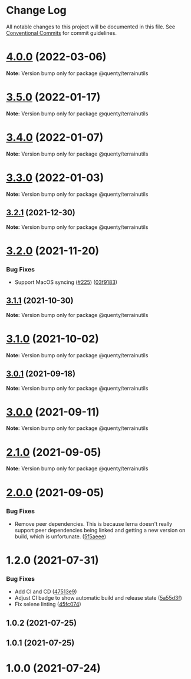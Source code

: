 # Change Log

All notable changes to this project will be documented in this file.
See [Conventional Commits](https://conventionalcommits.org) for commit guidelines.

# [4.0.0](https://github.com/Quenty/NevermoreEngine/compare/@quenty/terrainutils@3.5.0...@quenty/terrainutils@4.0.0) (2022-03-06)

**Note:** Version bump only for package @quenty/terrainutils





# [3.5.0](https://github.com/Quenty/NevermoreEngine/compare/@quenty/terrainutils@3.4.0...@quenty/terrainutils@3.5.0) (2022-01-17)

**Note:** Version bump only for package @quenty/terrainutils





# [3.4.0](https://github.com/Quenty/NevermoreEngine/compare/@quenty/terrainutils@3.3.0...@quenty/terrainutils@3.4.0) (2022-01-07)

**Note:** Version bump only for package @quenty/terrainutils





# [3.3.0](https://github.com/Quenty/NevermoreEngine/compare/@quenty/terrainutils@3.2.1...@quenty/terrainutils@3.3.0) (2022-01-03)

**Note:** Version bump only for package @quenty/terrainutils





## [3.2.1](https://github.com/Quenty/NevermoreEngine/compare/@quenty/terrainutils@3.2.0...@quenty/terrainutils@3.2.1) (2021-12-30)

**Note:** Version bump only for package @quenty/terrainutils





# [3.2.0](https://github.com/Quenty/NevermoreEngine/compare/@quenty/terrainutils@3.1.1...@quenty/terrainutils@3.2.0) (2021-11-20)


### Bug Fixes

* Support MacOS syncing ([#225](https://github.com/Quenty/NevermoreEngine/issues/225)) ([03f9183](https://github.com/Quenty/NevermoreEngine/commit/03f918392c6a5bdd33f8a17c38de371d1e06c67a))





## [3.1.1](https://github.com/Quenty/NevermoreEngine/compare/@quenty/terrainutils@3.1.0...@quenty/terrainutils@3.1.1) (2021-10-30)

**Note:** Version bump only for package @quenty/terrainutils





# [3.1.0](https://github.com/Quenty/NevermoreEngine/compare/@quenty/terrainutils@3.0.1...@quenty/terrainutils@3.1.0) (2021-10-02)

**Note:** Version bump only for package @quenty/terrainutils





## [3.0.1](https://github.com/Quenty/NevermoreEngine/compare/@quenty/terrainutils@3.0.0...@quenty/terrainutils@3.0.1) (2021-09-18)

**Note:** Version bump only for package @quenty/terrainutils





# [3.0.0](https://github.com/Quenty/NevermoreEngine/compare/@quenty/terrainutils@2.1.0...@quenty/terrainutils@3.0.0) (2021-09-11)

**Note:** Version bump only for package @quenty/terrainutils





# [2.1.0](https://github.com/Quenty/NevermoreEngine/compare/@quenty/terrainutils@2.0.0...@quenty/terrainutils@2.1.0) (2021-09-05)

**Note:** Version bump only for package @quenty/terrainutils





# [2.0.0](https://github.com/Quenty/NevermoreEngine/compare/@quenty/terrainutils@1.2.0...@quenty/terrainutils@2.0.0) (2021-09-05)


### Bug Fixes

* Remove peer dependencies. This is because lerna doesn't really support peer dependencies being linked and getting a new version on build, which is unfortunate. ([5f5aeee](https://github.com/Quenty/NevermoreEngine/commit/5f5aeeea8de9975435309e53679f0ef7064f9dd0))





# 1.2.0 (2021-07-31)


### Bug Fixes

* Add CI and CD ([47513e9](https://github.com/Quenty/NevermoreEngine/commit/47513e9b568162707534af132396dd8756947dd3))
* Adjust CI badge to show automatic build and release state ([5a55d3f](https://github.com/Quenty/NevermoreEngine/commit/5a55d3f19bf8d66a760d67da9b56ed47fab74656))
* Fix selene linting ([45fc074](https://github.com/Quenty/NevermoreEngine/commit/45fc07489ee59127ac6582689f19a0e87c1e5b5a))



## 1.0.2 (2021-07-25)



## 1.0.1 (2021-07-25)



# 1.0.0 (2021-07-24)
